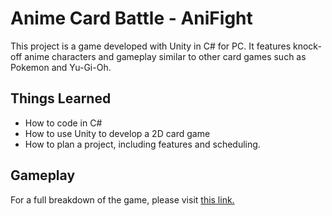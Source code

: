 # Anime Card Battle - AniFight

This project is a game developed with Unity in C# for PC. It features knock-off anime characters and gameplay similar to other card games such as Pokemon and Yu-Gi-Oh.

## Things Learned
* How to code in C#
* How to use Unity to develop a 2D card game
* How to plan a project, including features and scheduling. 

## Gameplay
For a full breakdown of the game, please visit [this link.](https://docs.google.com/document/d/1QjvY1zUq_wy9W63LwBFpVP59ZaRHOtxERtxH5DMzWJI/edit?usp=sharing)
